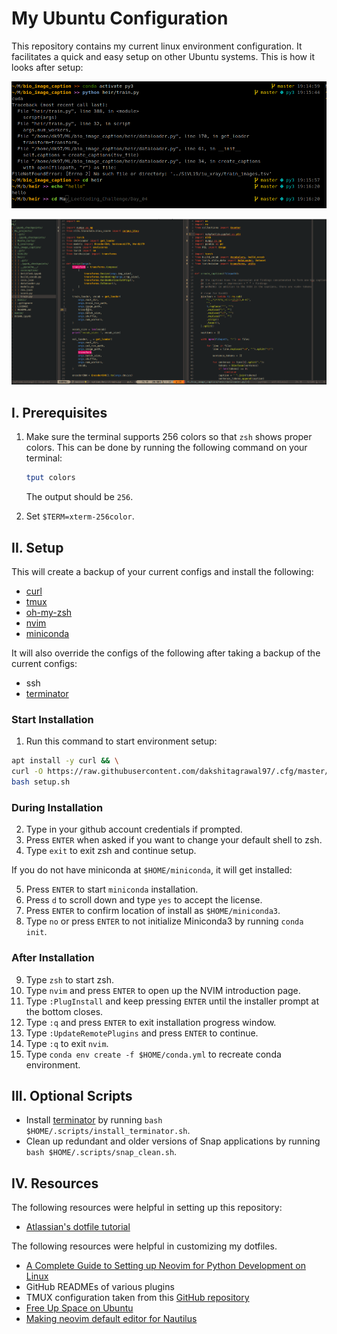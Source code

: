 # My Ubuntu Configuration
This repository contains my current linux environment configuration. It facilitates a quick and easy setup on other Ubuntu systems. This is how it looks after setup:

![](./.cfg/assets/zsh.png)

![](./.cfg/assets/nvim1.png)

## I. Prerequisites

1. Make sure the terminal supports 256 colors so that `zsh` shows proper colors. This can be done by running the following command on your terminal:

    ```bash
    tput colors
    ```
    The output should be `256`.

2. Set `$TERM=xterm-256color`.

## II. Setup

This will create a backup of your current configs and install the following:
* [curl](https://curl.haxx.se/)
* [tmux](https://github.com/tmux/tmux/wiki)
* [oh-my-zsh](https://ohmyz.sh/)
* [nvim](https://neovim.io/)
* [miniconda](https://docs.conda.io/en/latest/miniconda.html)

It will also override the configs of the following after taking a backup of the current configs:
* ssh
* [terminator](https://terminator-gtk3.readthedocs.io/en/latest/)

### Start Installation
1. Run this command to start environment setup:

```bash
apt install -y curl && \
curl -O https://raw.githubusercontent.com/dakshitagrawal97/.cfg/master/.scripts/setup.sh && \
bash setup.sh
```

### During Installation

2. Type in your github account credentials if prompted.
3. Press `ENTER` when asked if you want to change your default shell to zsh.
4. Type `exit` to exit zsh and continue setup.

If you do not have miniconda at `$HOME/miniconda`, it will get installed:

5. Press `ENTER` to start `miniconda` installation.
6. Press `d` to scroll down and type `yes` to accept the license.
7. Press `ENTER` to confirm location of install as `$HOME/miniconda3`.
8. Type `no` or press `ENTER` to not initialize Miniconda3 by running `conda init`.

### After Installation

9. Type `zsh` to start zsh.
10. Type `nvim` and press `ENTER` to open up the NVIM introduction page.
11. Type `:PlugInstall` and keep pressing `ENTER` until the installer prompt at the bottom closes.
12. Type `:q` and press `ENTER` to exit installation progress window.
13. Type `:UpdateRemotePlugins` and press `ENTER` to continue.
14. Type `:q` to exit `nvim`.
15. Type `conda env create -f $HOME/conda.yml` to recreate conda environment.

## III. Optional Scripts
* Install [terminator](https://terminator-gtk3.readthedocs.io/en/latest/) by running `bash $HOME/.scripts/install_terminator.sh`.
* Clean up redundant and older versions of Snap applications by running `bash $HOME/.scripts/snap_clean.sh`.


## IV. Resources

The following resources were helpful in setting up this repository:

* [Atlassian's dotfile tutorial](https://www.atlassian.com/git/tutorials/dotfiles)

The following resources were helpful in customizing my dotfiles.
* [A Complete Guide to Setting up Neovim for Python Development on Linux](https://jdhao.github.io/2018/12/24/centos_nvim_install_use_guide_en/)
* GitHub READMEs of various plugins
* TMUX configuration taken from this [GitHub repository](https://github.com/gpakosz/.tmux)
* [Free Up Space on Ubuntu](https://itsfoss.com/free-up-space-ubuntu-linux/)
* [Making neovim default editor for Nautilus](https://askubuntu.com/questions/97683/how-can-i-change-the-default-text-editor-from-gedit-to-vim)
